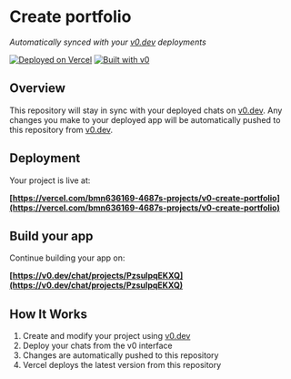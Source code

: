 # Create portfolio

*Automatically synced with your [v0.dev](https://v0.dev) deployments*

[![Deployed on Vercel](https://img.shields.io/badge/Deployed%20on-Vercel-black?style=for-the-badge&logo=vercel)](https://vercel.com/bmn636169-4687s-projects/v0-create-portfolio)
[![Built with v0](https://img.shields.io/badge/Built%20with-v0.dev-black?style=for-the-badge)](https://v0.dev/chat/projects/PzsulpqEKXQ)

## Overview

This repository will stay in sync with your deployed chats on [v0.dev](https://v0.dev).
Any changes you make to your deployed app will be automatically pushed to this repository from [v0.dev](https://v0.dev).

## Deployment

Your project is live at:

**[https://vercel.com/bmn636169-4687s-projects/v0-create-portfolio](https://vercel.com/bmn636169-4687s-projects/v0-create-portfolio)**

## Build your app

Continue building your app on:

**[https://v0.dev/chat/projects/PzsulpqEKXQ](https://v0.dev/chat/projects/PzsulpqEKXQ)**

## How It Works

1. Create and modify your project using [v0.dev](https://v0.dev)
2. Deploy your chats from the v0 interface
3. Changes are automatically pushed to this repository
4. Vercel deploys the latest version from this repository
